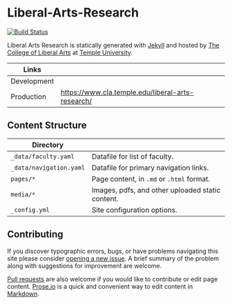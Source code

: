 # Liberal-Arts-Research 

[![Build Status][travis-img]][travis]

Liberal Arts Research is statically generated with [Jekyll](https://jekyllrb.com) and hosted by [The College of Liberal Arts](https://liberalarts.temple.edu) at [Temple University](https://temple.edu).

| Links |  |
| --- | --- |
| Development |  |
| Production | https://www.cla.temple.edu/liberal-arts-research/ |

## Content Structure

| Directory |  |
| --- | --- |
| ````_data/faculty.yaml```` | Datafile for list of faculty. |
| ````_data/navigation.yaml```` | Datafile for primary   navigation links. |
| ````pages/*```` | Page content, in ````.md```` or ````.html```` format. |
| ````media/*```` | Images, pdfs, and other uploaded static content. |
| ````_config.yml```` | Site configuration options. |

## Contributing

If you discover typographic errors, bugs, or have problems navigating this site please consider [opening a new issue][issue]. A brief summary of the problem along with suggestions for improvement are welcome.

[Pull requests][pr] are also welcome if you would like to contribute or edit page content. [Prose.io][prose] is a quick and convenient way to edit content in [Markdown][md].


[travis]: https://travis-ci.org/TULiberalArts/Liberal-Arts-Research
[travis-img]: https://travis-ci.org/TULiberalArts/Liberal-Arts-Research.svg?branch=master
[jekyll]: https://https://jekyllrb.com
[issue]: https://github.com/TULiberalArts/Liberal-Arts-Research/issues
[pr]: https://help.github.com/articles/about-pull-requests/
[prose]: https://prose.io/#TULiberalArts/Liberal-Arts-Research
[md]: http://whatismarkdown.com/
